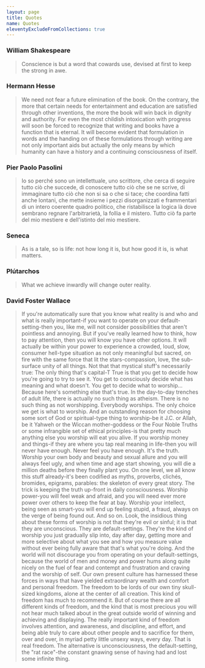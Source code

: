 ```yaml
---
layout: page
title: Quotes
name: Quotes
eleventyExcludeFromCollections: true
---
```


### William Shakespeare
> Conscience is but a word that cowards use, devised at first to keep the strong in awe.

### Hermann Hesse
> We need not fear a future elimination of the book. On the contrary, the more that certain needs for entertainment and education are satisfied through other inventions, the more the book will win back in dignity and authority. For even the most childish intoxication with progress will soon be forced to recognize that writing and books have a function that is eternal. It will become evident that formulation in words and the handing on of these formulations through writing are not only important aids but actually the only means by which humanity can have a history and a continuing consciousness of itself.

### Pier Paolo Pasolini
> Io so perché sono un intellettuale, uno scrittore, che cerca di seguire tutto ciò che succede, di conoscere tutto ciò che se ne scrive, di immaginare tutto ciò che non si sa o che si tace; che coordina fatti anche lontani, che mette insieme i pezzi disorganizzati e frammentari di un intero coerente quadro politico, che ristabilisce la logica là dove sembrano regnare l'arbitrarietà, la follia e il mistero. Tutto ciò fa parte del mio mestiere e dell'istinto del mio mestiere.

### Seneca
> As is a tale, so is life: not how long it is, but how good it is, is what matters.

### Plútarchos
> What we achieve inwardly will change outer reality.

### David Foster Wallace
> If you're automatically sure that you know what reality is and who and what is really important-if you want to operate on your default-setting-then you, like me, will not consider possibilities that aren't pointless and annoying. But if you've really learned how to think, how to pay attention, then you will know you have other options. It will actually be within your power to experience a crowded, loud, slow, consumer hell-type situation as not only meaningful but sacred, on fire with the same force that lit the stars-compassion, love, the sub-surface unity of all things. Not that that mystical stuff's necessarily true: The only thing that's capital-T True is that you get to decide how you're going to try to see it. You get to consciously decide what has meaning and what doesn't. You get to decide what to worship...
> Because here's something else that's true. In the day-to-day trenches of adult life, there is actually no such thing as atheism. There is no such thing as not worshipping. Everybody worships. The only choice we get is what to worship. And an outstanding reason for choosing some sort of God or spiritual-type thing to worship-be it J.C. or Allah, be it Yahweh or the Wiccan mother-goddess or the Four Noble Truths or some infrangible set of ethical principles-is that pretty much anything else you worship will eat you alive. If you worship money and things-if they are where you tap real meaning in life-then you will never have enough. Never feel you have enough. It's the truth. Worship your own body and beauty and sexual allure and you will always feel ugly, and when time and age start showing, you will die a million deaths before they finally plant you. On one level, we all know this stuff already-it's been codified as myths, proverbs, clichés, bromides, epigrams, parables: the skeleton of every great story. The trick is keeping the truth up-front in daily consciousness. Worship power-you will feel weak and afraid, and you will need ever more power over others to keep the fear at bay. Worship your intellect, being seen as smart-you will end up feeling stupid, a fraud, always on the verge of being found out. And so on.
> Look, the insidious thing about these forms of worship is not that they're evil or sinful; it is that they are unconscious. They are default-settings. They're the kind of worship you just gradually slip into, day after day, getting more and more selective about what you see and how you measure value without ever being fully aware that that's what you're doing. And the world will not discourage you from operating on your default-settings, because the world of men and money and power hums along quite nicely on the fuel of fear and contempt and frustration and craving and the worship of self. Our own present culture has harnessed these forces in ways that have yielded extraordinary wealth and comfort and personal freedom. The freedom to be lords of our own tiny skull-sized kingdoms, alone at the center of all creation. This kind of freedom has much to recommend it. But of course there are all different kinds of freedom, and the kind that is most precious you will not hear much talked about in the great outside world of winning and achieving and displaying. The really important kind of freedom involves attention, and awareness, and discipline, and effort, and being able truly to care about other people and to sacrifice for them, over and over, in myriad petty little unsexy ways, every day. That is real freedom. The alternative is unconsciousness, the default-setting, the "rat race"-the constant gnawing sense of having had and lost some infinite thing.